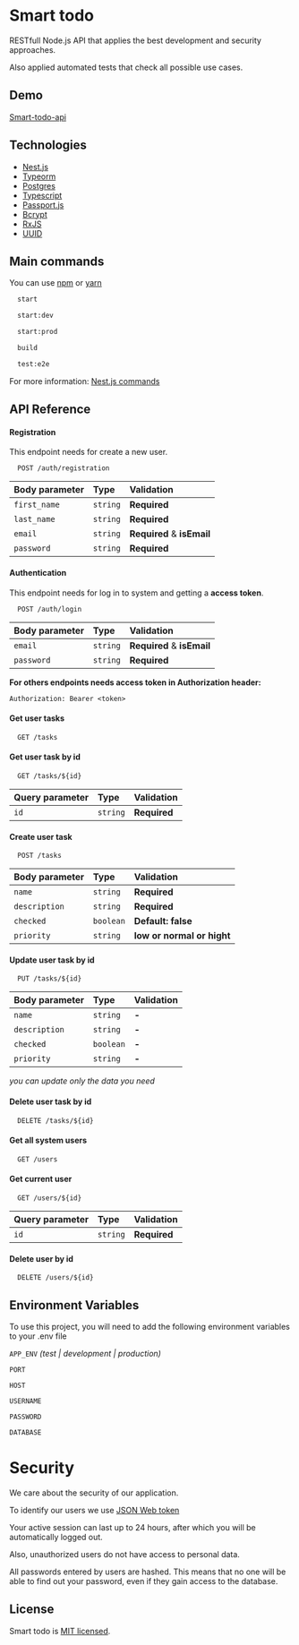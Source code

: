 # Smart todo

RESTfull Node.js API that applies the best development and security approaches.

Also applied automated tests that check all possible use cases.

## Demo

[Smart-todo-api](http://app-f7f560e7-9e3d-460f-84fa-c7fb4eec9a02.cleverapps.io/)

## Technologies

- [Nest.js](https://nestjs.com)
- [Typeorm](https://typeorm.io)
- [Postgres](https://node-postgres.com/)
- [Typescript](https://www.typescriptlang.org)
- [Passport.js](http://www.passportjs.org)
- [Bcrypt](https://www.npmjs.com/package/bcrypt)
- [RxJS](https://rxjs.dev)
- [UUID](https://www.npmjs.com/package/uuid)

## Main commands

You can use [npm](https://www.npmjs.com) or [yarn](https://yarnpkg.com)

```bash
  start

  start:dev

  start:prod

  build

  test:e2e
```

For more information: [Nest.js commands](https://docs.nestjs.com/cli/scripts)

## API Reference

#### Registration

This endpoint needs for create a new user.

```http
  POST /auth/registration
```

| Body parameter | Type     | Validation                 |
| :------------- | :------- | :------------------------- |
| `first_name`   | `string` | **Required**               |
| `last_name`    | `string` | **Required**               |
| `email`        | `string` | **Required** & **isEmail** |
| `password`     | `string` | **Required**               |

#### Authentication

This endpoint needs for log in to system and getting a **access token**.

```http
  POST /auth/login
```

| Body parameter | Type     | Validation                 |
| :------------- | :------- | :------------------------- |
| `email`        | `string` | **Required** & **isEmail** |
| `password`     | `string` | **Required**               |

**For others endpoints needs access token in Authorization header:**

```
Authorization: Bearer <token>
```

#### Get user tasks

```http
  GET /tasks
```

#### Get user task by id

```http
  GET /tasks/${id}
```

| Query parameter | Type     | Validation   |
| :-------------- | :------- | :----------- |
| `id`            | `string` | **Required** |

#### Create user task

```http
  POST /tasks
```

| Body parameter | Type      | Validation                 |
| :------------- | :-------- | :------------------------- |
| `name`         | `string`  | **Required**               |
| `description`  | `string`  | **Required**               |
| `checked`      | `boolean` | **Default: false**         |
| `priority`     | `string`  | **low or normal or hight** |

#### Update user task by id

```http
  PUT /tasks/${id}
```

| Body parameter | Type      | Validation |
| :------------- | :-------- | :--------- |
| `name`         | `string`  | **-**      |
| `description`  | `string`  | **-**      |
| `checked`      | `boolean` | **-**      |
| `priority`     | `string`  | **-**      |

_you can update only the data you need_

#### Delete user task by id

```http
  DELETE /tasks/${id}
```

#### Get all system users

```http
  GET /users
```

#### Get current user

```http
  GET /users/${id}
```

| Query parameter | Type     | Validation   |
| :-------------- | :------- | :----------- |
| `id`            | `string` | **Required** |

#### Delete user by id

```http
  DELETE /users/${id}
```

## Environment Variables

To use this project, you will need to add the following environment variables to your .env file

`APP_ENV` _(test | development | production)_

`PORT`

`HOST`

`USERNAME`

`PASSWORD`

`DATABASE`

# Security

We care about the security of our application.

To identify our users we use [JSON Web token](https://jwt.io)

Your active session can last up to 24 hours, after which you will be automatically logged out.

Also, unauthorized users do not have access to personal data.

All passwords entered by users are hashed.
This means that no one will be able to find out your password, even if they gain access to the database.

## License

Smart todo is [MIT licensed](LICENSE).
